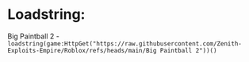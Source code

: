 # Loadstring:

Big Paintball 2 - ```loadstring(game:HttpGet("https://raw.githubusercontent.com/Zenith-Exploits-Empire/Roblox/refs/heads/main/Big Paintball 2"))()```

